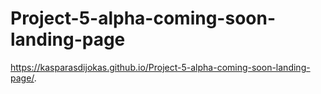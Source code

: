# Project-5-alpha-coming-soon-landing-page
 https://kasparasdijokas.github.io/Project-5-alpha-coming-soon-landing-page/.
